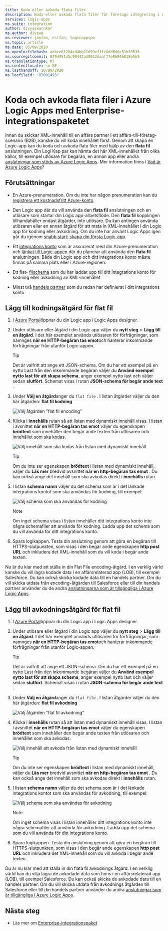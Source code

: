 ```yaml
---
title: Koda eller avkoda flata filer
description: Koda eller avkoda flata filer för företags integrering i Azure Logic Apps med hjälp av Enterprise-integrationspaket
services: logic-apps
ms.suite: integration
author: divyaswarnkar
ms.author: divswa
ms.reviewer: jonfan, estfan, logicappspm
ms.topic: article
ms.date: 05/09/2020
ms.openlocfilehash: aebce8f284ed4bb21d99efffc8dd6d0c51b39533
ms.sourcegitcommit: 829d951d5c90442a38012daaf77e86046018e5b9
ms.translationtype: MT
ms.contentlocale: sv-SE
ms.lasthandoff: 10/09/2020
ms.locfileid: "87001493"
---
```

# <a name="encode-and-decode-flat-files-in-azure-logic-apps-by-using-the-enterprise-integration-pack"></a>Koda och avkoda flata filer i Azure Logic Apps med Enterprise-integrationspaketet

Innan du skickar XML-innehåll till en affärs partner i ett affärs-till-företag-scenario (B2B), kanske du vill koda innehållet först. Genom att skapa en Logic-app kan du koda och avkoda flata filer med hjälp av den **flata fil** anslutningen. Din Logi Kap par kan hämta det här XML-innehållet från olika källor, till exempel utlösare för begäran, en annan app eller andra [anslutningar som stöds av Azure Logic Apps](../connectors/apis-list.md). Mer information finns i [Vad är Azure Logic Apps](logic-apps-overview.md)?

## <a name="prerequisites"></a>Förutsättningar

* En Azure-prenumeration. Om du inte har någon prenumeration kan du [registrera ett kostnadsfritt Azure-konto](https://azure.microsoft.com/free/).

* Den Logic app där du vill använda den **flata fil** anslutningen och en utlösare som startar din Logic app-arbetsflöde. Den **flata fil** kopplingen tillhandahåller endast åtgärder, inte utlösare. Du kan antingen använda utlösaren eller en annan åtgärd för att mata in XML-innehållet i din Logic app för kodning eller avkodning. Om du inte har använt Logic Apps igen går du igenom [snabb start: skapa din första Logic-app](../logic-apps/quickstart-create-first-logic-app-workflow.md).

* Ett [integrations konto](../logic-apps/logic-apps-enterprise-integration-create-integration-account.md) som är associerat med din Azure-prenumeration och [länkat till Logic-appen](./logic-apps-enterprise-integration-create-integration-account.md#link-account) där du planerar att använda den **flata fil** anslutningen. Både din Logic app och ditt integrations konto måste finnas på samma plats eller i Azure-regionen.

* Ett flat- [filschema](logic-apps-enterprise-integration-schemas.md) som du har laddat upp till ditt integrations konto för kodning eller avkodning av XML-innehållet

* Minst två [handels partner](logic-apps-enterprise-integration-partners.md) som du redan har definierat i ditt integrations konto

## <a name="add-flat-file-encode-action"></a>Lägg till kodningsåtgärd för flat fil

1. I [Azure Portal](https://portal.azure.com)öppnar du din Logic app i Logic Apps designer.

1. Under utlösare eller åtgärd i din Logic app väljer du **nytt steg**  >  **Lägg till en åtgärd**. I det här exemplet används utlösaren för förfrågningar, som namnges **när en HTTP-begäran tas emot**och hanterar inkommande förfrågningar från utanför Logic-appen.

   > [!TIP]
   > Det är valfritt att ange ett JSON-schema. Om du har ett exempel på en nytto Last från den inkommande begäran väljer du **Använd exempel nytto last för att skapa schema**, anger exempel nytto last och väljer sedan **slutfört**. Schemat visas i rutan **JSON-schema för begär ande text** .

1. Under **Välj en åtgärd**anger du `flat file` . I listan åtgärder väljer du den här åtgärden: **flat fil kodning**

   ![Välj åtgärden "flat fil encoding"](./media/logic-apps-enterprise-integration-flatfile/select-flat-file-encoding.png)

1. Klicka i **innehålls** rutan så att listan med dynamiskt innehåll visas. I listan i avsnittet **när en HTTP-begäran tas emot** väljer du egenskapen **brödtext** som innehåller den begär ande texten från utlösaren och innehållet som ska kodas.

   ![Välj innehåll som ska kodas från listan med dynamiskt innehåll](./media/logic-apps-enterprise-integration-flatfile/select-content-to-encode.png)

   > [!TIP]
   > Om du inte ser egenskapen **brödtext** i listan med dynamiskt innehåll, väljer du **Läs mer** bredvid avsnittet **när en http-begäran tas emot** .
   > Du kan också ange det innehåll som ska avkodas direkt i **innehålls** rutan.

1. I listan **schema namn** väljer du det schema som är i det länkade integrations kontot som ska användas för kodning, till exempel:

   ![Välj schema som ska användas för kodning](./media/logic-apps-enterprise-integration-flatfile/select-schema-for-encoding.png)

   > [!NOTE]
   > Om inget schema visas i listan innehåller ditt integrations konto inte några schemafiler att använda för kodning. Ladda upp det schema som du vill använda för ditt integrations konto.

1. Spara logikappen. Testa din anslutning genom att göra en begäran till HTTPS-slutpunkten, som visas i den begär ande egenskapen **http post URL** och inkludera det XML-innehåll som du vill koda i begär ande texten.

Nu är du klar med att ställa in din Flat File encoding-åtgärd. I en verklig värld kanske du vill lagra kodade data i en affärsrelaterad app (LOB), till exempel Salesforce. Du kan också skicka kodade data till en handels partner. Om du vill skicka utdata från encoding-åtgärden till Salesforce eller till din handels partner använder du de andra [anslutningarna som är tillgängliga i Azure Logic Apps](../connectors/apis-list.md).

## <a name="add-flat-file-decode-action"></a>Lägg till avkodningsåtgärd för flat fil

1. I [Azure Portal](https://portal.azure.com)öppnar du din Logic app i Logic Apps designer.

1. Under utlösare eller åtgärd i din Logic app väljer du **nytt steg**  >  **Lägg till en åtgärd**. I det här exemplet används utlösaren för förfrågningar, som namnges **när en HTTP-begäran tas emot**och hanterar inkommande förfrågningar från utanför Logic-appen.

   > [!TIP]
   > Det är valfritt att ange ett JSON-schema. Om du har ett exempel på en nytto Last från den inkommande begäran väljer du **Använd exempel nytto last för att skapa schema**, anger exempel nytto last och väljer sedan **slutfört**. Schemat visas i rutan **JSON-schema för begär ande text** .

1. Under **Välj en åtgärd**anger du `flat file` . I listan åtgärder väljer du den här åtgärden: **flat fil avkodning**

   ![Välj åtgärden "flat fil avkodning"](./media/logic-apps-enterprise-integration-flatfile/select-flat-file-decoding.png)

1. Klicka i **innehålls** rutan så att listan med dynamiskt innehåll visas. I listan i avsnittet **när en HTTP-begäran tas emot** väljer du egenskapen **brödtext** som innehåller den begär ande texten från utlösaren och innehållet som ska avkodas.

   ![Välj innehåll att avkoda från listan med dynamiskt innehåll](./media/logic-apps-enterprise-integration-flatfile/select-content-to-decode.png)

   > [!TIP]
   > Om du inte ser egenskapen **brödtext** i listan med dynamiskt innehåll, väljer du **Läs mer** bredvid avsnittet **när en http-begäran tas emot** . Du kan också ange det innehåll som ska avkodas direkt i **innehålls** rutan.

1. I listan **schema namn** väljer du det schema som är i det länkade integrations kontot som ska användas för avkodning, till exempel:

   ![Välj schema som ska användas för avkodning](./media/logic-apps-enterprise-integration-flatfile/select-schema-for-decoding.png)

   > [!NOTE]
   > Om inget schema visas i listan innehåller ditt integrations konto inte några schemafiler att använda för avkodning. Ladda upp det schema som du vill använda för ditt integrations konto.

1. Spara logikappen. Testa din anslutning genom att göra en begäran till HTTPS-slutpunkten, som visas i den begär ande egenskapen **http post URL** och inkludera det XML-innehåll som du vill avkoda i begär ande texten.

Du är nu klar med att ställa in din flata fil avkodnings åtgärd. I en verklig värld kan du vilja lagra de avkodade data som finns i en affärsrelaterad app (LOB), till exempel Salesforce. Du kan också skicka de avkodade data till en handels partner. Om du vill skicka utdata från avkodnings åtgärden till Salesforce eller till din handels partner använder du andra [anslutningar som är tillgängliga i Azure Logic Apps](../connectors/apis-list.md).

## <a name="next-steps"></a>Nästa steg

* Läs mer om [Enterprise-integrationspaket](logic-apps-enterprise-integration-overview.md)
